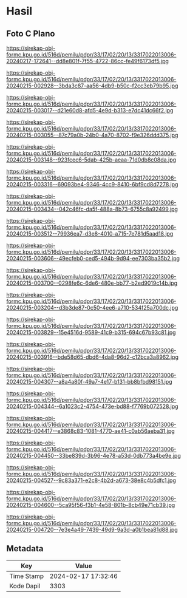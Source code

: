 # Hasil

## Foto C Plano

https://sirekap-obj-formc.kpu.go.id/516d/pemilu/pdpr/33/17/02/20/13/3317022013006-20240217-172641--dd8e801f-7f55-4722-86cc-fe49f6173df5.jpg

https://sirekap-obj-formc.kpu.go.id/516d/pemilu/pdpr/33/17/02/20/13/3317022013006-20240215-002928--3bda3c87-aa56-4db9-b50c-f2cc3eb79b95.jpg

https://sirekap-obj-formc.kpu.go.id/516d/pemilu/pdpr/33/17/02/20/13/3317022013006-20240215-003017--d21e60d8-afd5-4e9d-b313-e7dc41dc66f2.jpg

https://sirekap-obj-formc.kpu.go.id/516d/pemilu/pdpr/33/17/02/20/13/3317022013006-20240215-003055--87c79a0b-24b0-4a70-8702-f9e326ddd375.jpg

https://sirekap-obj-formc.kpu.go.id/516d/pemilu/pdpr/33/17/02/20/13/3317022013006-20240215-003148--923fcec6-5dab-425b-aeaa-71d0db8c08da.jpg

https://sirekap-obj-formc.kpu.go.id/516d/pemilu/pdpr/33/17/02/20/13/3317022013006-20240215-003316--69093be4-9346-4cc9-8410-6bf9cd8d7278.jpg

https://sirekap-obj-formc.kpu.go.id/516d/pemilu/pdpr/33/17/02/20/13/3317022013006-20240215-003434--042c46fc-da5f-488a-8b73-6755c8a92499.jpg

https://sirekap-obj-formc.kpu.go.id/516d/pemilu/pdpr/33/17/02/20/13/3317022013006-20240215-003512--79936ea7-d3e8-4010-a715-7e781d5aad18.jpg

https://sirekap-obj-formc.kpu.go.id/516d/pemilu/pdpr/33/17/02/20/13/3317022013006-20240215-003606--49ecfeb0-ced5-494b-9d94-ee7303ba35b2.jpg

https://sirekap-obj-formc.kpu.go.id/516d/pemilu/pdpr/33/17/02/20/13/3317022013006-20240215-003700--0298fe6c-6de6-480e-bb77-b2ed9019c14b.jpg

https://sirekap-obj-formc.kpu.go.id/516d/pemilu/pdpr/33/17/02/20/13/3317022013006-20240215-003204--d3b3de87-0c50-4ee6-a710-534f25a700dc.jpg

https://sirekap-obj-formc.kpu.go.id/516d/pemilu/pdpr/33/17/02/20/13/3317022013006-20240215-003829--15e4516d-9589-41c9-b315-694c67b93c81.jpg

https://sirekap-obj-formc.kpu.go.id/516d/pemilu/pdpr/33/17/02/20/13/3317022013006-20240215-003916--bde58d65-dbd6-4da8-96d2-c12bca3a8962.jpg

https://sirekap-obj-formc.kpu.go.id/516d/pemilu/pdpr/33/17/02/20/13/3317022013006-20240215-004307--a8a4a80f-49a7-4e17-b131-bb8bfbd98151.jpg

https://sirekap-obj-formc.kpu.go.id/516d/pemilu/pdpr/33/17/02/20/13/3317022013006-20240215-004344--6a1023c2-4754-473e-bd88-f7769b072528.jpg

https://sirekap-obj-formc.kpu.go.id/516d/pemilu/pdpr/33/17/02/20/13/3317022013006-20240215-004417--e3868c83-1081-4770-ae41-c0ab56aeba31.jpg

https://sirekap-obj-formc.kpu.go.id/516d/pemilu/pdpr/33/17/02/20/13/3317022013006-20240215-004450--33be839d-3b96-4e78-a53d-0db773a4be9e.jpg

https://sirekap-obj-formc.kpu.go.id/516d/pemilu/pdpr/33/17/02/20/13/3317022013006-20240215-004527--9c83a371-e2c8-4b2d-a673-38e8c4b5dfc1.jpg

https://sirekap-obj-formc.kpu.go.id/516d/pemilu/pdpr/33/17/02/20/13/3317022013006-20240215-004600--5ca95f56-f3b1-4e58-801b-8cb49e71cb39.jpg

https://sirekap-obj-formc.kpu.go.id/516d/pemilu/pdpr/33/17/02/20/13/3317022013006-20240215-004720--7e3e4a49-7439-49d9-9a3d-a0b1bea81d88.jpg


## Metadata

| Key        | Value               |
| ---------- | ------------------- |
| Time Stamp | 2024-02-17 17:32:46 |
| Kode Dapil | 3303                |



